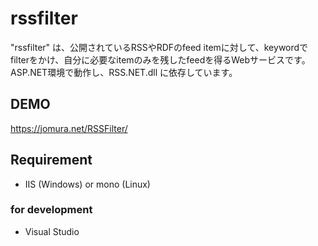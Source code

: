 # rssfilter
"rssfilter" は、公開されているRSSやRDFのfeed itemに対して、keywordでfilterをかけ、自分に必要なitemのみを残したfeedを得るWebサービスです。  
ASP.NET環境で動作し、RSS.NET.dll に依存しています。

## DEMO
https://jomura.net/RSSFilter/

## Requirement
* IIS (Windows) or mono (Linux)

### for development
* Visual Studio
